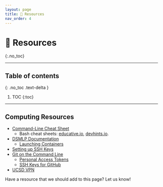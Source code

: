 ```yaml
---
layout: page
title: 📖 Resources
nav_order: 4
---
```


# 📖 Resources
{:.no_toc}

---

## Table of contents
{: .no_toc .text-delta }

1. TOC
{:toc}

---

## Computing Resources

- [Command-Line Cheat Sheet](../command-line)
    - Bash cheat sheets: [educative.io](https://www.educative.io/blog/bash-shell-command-cheat-sheet), [devhints.io](https://devhints.io/bash). 
- [DSMLP Documentation](https://support.ucsd.edu/services?id=kb_category&kb_category=368cc80fdb5c68d0d4781c79139619e2)
    - [Launching Containers](https://support.ucsd.edu/services?id=kb_article_view&sys_kb_id=899d64931b6c991048e9cae5604bcb6e)
- [Setting up SSH Keys](https://www.digitalocean.com/community/tutorials/how-to-set-up-ssh-keys-2)
- [Git on the Command Line](https://docs.github.com/en/get-started/quickstart/set-up-git)
    - [Personal Access Tokens](https://docs.github.com/en/authentication/keeping-your-account-and-data-secure/creating-a-personal-access-token)
    - [SSH Keys for GitHub](https://docs.github.com/en/authentication/connecting-to-github-with-ssh/about-ssh)
- [UCSD VPN](https://blink.ucsd.edu/technology/network/connections/off-campus/VPN/)

Have a resource that we should add to this page? Let us know!